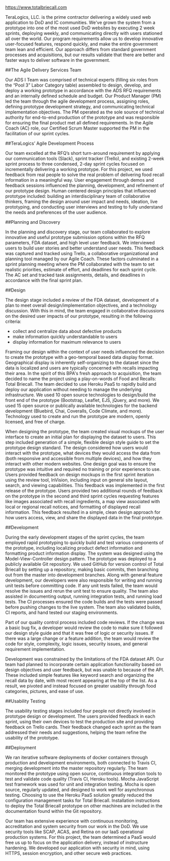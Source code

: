 https://www.totalbriecall.com

TeraLogics, LLC. is the prime contractor delivering a widely used web application to DoD and IC communities. We've grown the system from a prototype into one of the most used DoD websites by executing 2 week sprints, deploying weekly, and communicating directly with users stationed all over the world. Our program requirements allow us to develop innovative user-focused features, respond quickly, and make the entire government team lean and efficient. Our approach differs from standard government processes and acquisitions, but our results validate that there are better and faster ways to deliver software in the government.

##The Agile Delivery Services Team

Our ADS I Team was comprised of technical experts (filling six roles from the “Pool 3” Labor Category table) assembled to design, develop, and deploy a working prototype in accordance with the ADS RFQ requirements and an internally defined schedule and budget. Our Product Manager (PM) led the team through the agile development process, assigning roles, defining prototype development strategy, and communicating technical implementation objectives. The PM operated as the sole source of technical authority for end-to-end production of the prototype and was responsible for ensuring the final product met all defined requirements. In the Agile Coach (AC) role, our Certified Scrum Master supported the PM in the facilitation of our sprint cycles. 

##TeraLogics’ Agile Development Process 

Our team excelled at the RFQ’s short turn-around requirement by applying our communication tools (Slack), sprint tracker (Trello), and existing 2-week sprint process to three condensed, 2-day sprint cycles focused on incrementally delivering a working prototype. For this project, we used feedback from real people to solve the real problem of delivering food recall information in a meaningful way. User engagement through demos and feedback sessions influenced the planning, development, and refinement of our prototype design. Human centered design principles that influenced prototype included: building an interdisciplinary team of collaborative thinkers, framing the design around user impact and needs, ideation, live prototyping, and conducting user interviews and testing to fully understand the needs and preferences of the user audience.

##Planning and Discovery

In the planning and discovery stage, our team collaborated to explore innovative and useful prototype submission options within the RFQ parameters, FDA dataset, and high level user feedback. We interviewed users to build user stories and better understand user needs. This feedback was captured and tracked using Trello, a collaborative organizational and planning tool managed by our Agile Coach. These factors culminated in a sprint planning meeting where the PM collaborated with the team to set realistic priorities, estimate of effort, and deadlines for each sprint cycle. The AC set and tracked task assignments, details, and deadlines in accordance with the final sprint plan.

##Design

The design stage included a review of the FDA dataset, development of a plan to meet overall design/implementation objectives, and a technology discussion. With this in mind, the team engaged in collaborative discussions on the desired user impacts of our prototype, resulting in the following criteria:
  - collect and centralize data about defective products
  - make information quickly understandable to users
  - display information for maximum relevance to users

Framing our design within the context of user needs influenced the decision to create the prototype with a geo-temporal based data display format. Geographical display is inherently self-organizing to the dataset since the data is localized and users are typically concerned with recalls impacting their area. In the spirit of this BPA's fresh approach to acquisition, the team decided to name the project using a play-on-words of Food and Recalls: Total Briecall.
The team decided to use Heroku PaaS to rapidly build and deploy our application without needing to manage the underlying infrastructure. We used 10 open source technologies to design/build the front end of the prototype (Bootstrap, Leaflet, EJS, jQuery, and more). We used 15 open source or publically available technologies for the backend development (Bluebird, Chai, Coveralls, Code Climate, and more). Technology used to create and run the prototype are modern, openly licensed, and free of charge. 

When designing the prototype, the team created visual mockups of the user interface to create an initial plan for displaying the dataset to users. This step included generation of a simple, flexible design style guide to set the prototype design standard. The design considered how users would interact with the prototype, what devices they would access the data from (both responsive and accessible from multiple devices), and how they interact with other modern websites. One design goal was to ensure the prototype was intuitive and required no training or prior experience to use. 
Users provided feedback on design mockups in the first sprint iteration using the review tool, InVision, including input on general site layout, search, and viewing capabilities. This feedback was implemented in the first release of the prototype. Users provided two additional rounds of feedback on the prototype in the second and third sprint cycles requesting features like images associated with recall ingredients, a map view associated with local or regional recall notices, and formatting of displayed recall information. This feedback resulted in a simple, clean design approach for how users access, view, and share the displayed data in the final prototype.

##Development

During the early development stages of the sprint cycles, the team employed rapid prototyping to quickly build and test various components of the prototype, including localizing product defect information and formatting product information display. The system was designed using the Model-View-Controller design pattern. The prototype was deployed to a publicly available Git repository. We used GitHub for version control of Total Briecall by setting up a repository, making basic commits, then branching out from the master into development branches.
Along with general feature development, our developers were also responsible for writing and running unit tests before committing code. If any unit tests failed, the team would resolve the issues and rerun the unit test to ensure quality. The team also assisted in documenting output, running integration tests, and running load tests. The CI processes ensured the code builds and the tests were passed before pushing changes to the live system.  The team also validated builds, CI reports, and hand tested our staging environments.

Part of our quality control process included code reviews. If the change was a basic bug fix, a developer would review the code to make sure it followed our design style guide and that it was free of logic or security issues. If there was a large change or a feature addition, the team would review the code for style, complexity, logic issues, security issues, and general requirement implementation.

Development was constrained by the limitations of the FDA dataset API. Our team had planned to incorporate certain application functionality based on design objectives and user feedback, but was unable to because of the API. These included simple features like keyword search and organizing the recall data by date, with most recent appearing at the top of the list. As a result, we pivoted and instead focused on greater usability through food categories, pictures, and ease of use.

##Usability Testing

The usability testing stages included four people not directly involved in prototype design or development. The users provided feedback in each sprint, using their own devices to test the production site and providing feedback on Trello cards. Their feedback changed each sprint as the team addressed their needs and suggestions, helping the team refine the usability of the prototype.

##Deployment

We ran iterative software deployments of docker containers through production and development environments, both connected to Travis CI, merging development into the master repository regularly. The team monitored the prototype using open source, continuous integration tools to test and validate code quality (Travis CI, Heroku tools). Mocha JavaScript test framework was used for unit and integration testing. Mocha is open source, regularly updated, and designed to work well for asynchronous testing. Choosing to use the Heroku PaaS solution greatly reduced the configuration management tasks for Total Briecall. Installation instructions to deploy the Total Briecall prototype on other machines are included in the documentation found within the Git repository.

Our team has extensive experience with continuous monitoring, accreditation and system security from our work in the DoD. We use security tools like SCAP, ACAS, and Retina on our IaaS operational production systems. For this project, the team determined a PaaS would free us up to focus on the application delivery, instead of instructure hardening. We developed our application with security in mind, using HTTPS, session encryption, and other secure web practices. 
